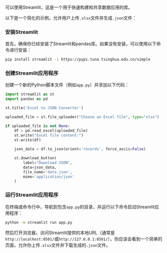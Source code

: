

可以使用Streamlit，这是一个用于快速构建和共享数据应用的库。

以下是一个简化的示例，允许用户上传`.xlsx`文件并生成`.json`文件：

### 安装Streamlit

首先，确保你已经安装了Streamlit和pandas库。如果没有安装，可以使用以下命令进行安装：

```sh
pip install streamlit -i https://pypi.tuna.tsinghua.edu.cn/simple
```

### 创建Streamlit应用程序

创建一个新的Python脚本文件（例如`app.py`）并添加以下代码：

```python
import streamlit as st
import pandas as pd

st.title('Excel to JSON Converter')

uploaded_file = st.file_uploader("Choose an Excel file", type="xlsx")

if uploaded_file is not None:
    df = pd.read_excel(uploaded_file)
    st.write("Excel file content:")
    st.write(df)
    
    json_data = df.to_json(orient='records', force_ascii=False)

    st.download_button(
        label="Download JSON",
        data=json_data,
        file_name='data.json',
        mime='application/json'
    )
```

### 运行Streamlit应用程序

在终端或命令行中，导航到包含`app.py`的目录，并运行以下命令启动Streamlit应用程序：

```sh
python -m streamlit run app.py
```

然后打开浏览器，访问Streamlit提供的本地URL（通常是`http://localhost:8501/`或`http://127.0.0.1:8501/`），你应该会看到一个简单的页面，允许你上传`.xlsx`文件并下载生成的`.json`文件。
